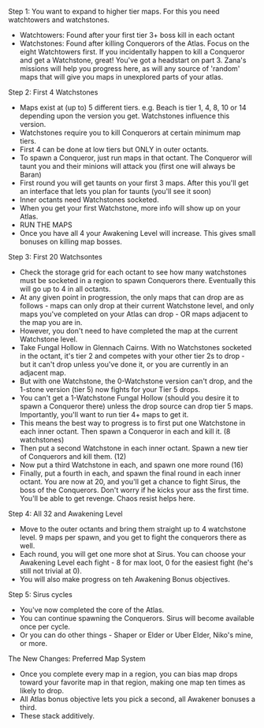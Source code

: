 Step 1: You want to expand to higher tier maps. For this you need watchtowers and watchstones.
- Watchtowers: Found after your first tier 3+ boss kill in each octant
- Watchstones: Found after killing Conquerors of the Atlas.
Focus on the eight Watchtowers first. If you incidentally happen to kill a Conqueror and get a Watchstone, great! You've got a headstart on part 3.
Zana's missions will help you progress here, as will any source of 'random' maps that will give you maps in unexplored parts of your atlas. 

Step 2: First 4 Watchstones
- Maps exist at (up to) 5 different tiers. e.g. Beach is tier 1, 4, 8, 10 or 14 depending upon the version you get. Watchstones influence this version.
- Watchstones require you to kill Conquerors at certain minimum map tiers. 
- First 4 can be done at low tiers but ONLY in outer octants.
- To spawn a Conqueror, just run maps in that octant. The Conqueror will taunt you and their minions will attack you (first one will always be Baran)
- First round you will get taunts on your first 3 maps. After this you'll get an interface that lets you plan for taunts (you'll see it soon)
- Inner octants need Watchstones socketed.
- When you get your first Watchstone, more info will show up on your Atlas.
- RUN THE MAPS
- Once you have all 4 your Awakening Level will increase. This gives small bonuses on killing map bosses.

Step 3: First 20 Watchsontes
- Check the storage grid for each octant to see how many watchstones must be socketed in a region to spawn Conquerors there. Eventually this will go up to 4 in all octants.
- At any given point in progression, the only maps that can drop are as follows - maps can only drop at their current Watchstone level, and only maps you've completed on your Atlas can drop - OR maps adjacent to the map you are in.
- However, you don't need to have completed the map at the current Watchstone level.
- Take Fungal Hollow in Glennach Cairns. With no Watchstones socketed in the octant, it's tier 2 and competes with your other tier 2s to drop - but it can't drop unless you've done it, or you are currently in an adjacent map.
- But with one Watchstone, the 0-Watchstone version can't drop, and the 1-stone version (tier 5) now fights for your Tier 5 drops. 
- You can't get a 1-Watchstone Fungal Hollow (should you desire it to spawn a Conqueror there) unless the drop source can drop tier 5 maps. Importantly, you'll want to run tier 4+ maps to get it.
- This means the best way to progress is to first put one Watchstone in each inner octant. Then spawn a Conqueror in each and kill it. (8 watchstones)
- Then put a second Watchstone in each inner octant. Spawn a new tier of Conquerors and kill them. (12)
- Now put a third Watchstone in each, and spawn one more round (16)
- Finally, put a fourth in each, and spawn the final round in each inner octant. You are now at 20, and you'll get a chance to fight Sirus, the boss of the Conquerors. Don't worry if he kicks your ass the first time. You'll be able to get revenge. Chaos resist helps here.

Step 4: All 32 and Awakening Level
- Move to the outer octants and bring them straight up to 4 watchstone level. 9 maps per spawn, and you get to fight the conquerors there as well.
- Each round, you will get one more shot at Sirus. You can choose your Awakening Level each fight - 8 for max loot, 0 for the easiest fight (he's still not trivial at 0).
- You will also make progress on teh Awakening Bonus objectives.

Step 5: Sirus cycles
- You've now completed the core of the Atlas.
- You can continue spawning the Conquerors. Sirus will become available once per cycle.
- Or you can do other things - Shaper or Elder or Uber Elder, Niko's mine, or more.

The New Changes: Preferred Map System
- Once you complete every map in a region, you can bias map drops toward your favorite map in that region, making one map ten times as likely to drop.
- All Atlas bonus objective lets you pick a second, all Awakener bonuses a third.
- These stack additively.
